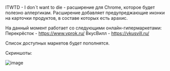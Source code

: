 ITWTD - I don`t want to die - расширение для Chrome, которое будет полезно аллергикам.
Расширение добавляет предупреджающие иконки на карточки продуктов, в составе которых есть арахис.

На данный момент работает со следующими онлайн-гипермаркетами:
  Перекрёсток - https://www.vprok.ru/
  ВкусВилл - https://vkusvill.ru/
  
  Список доступных маркетов будет пополнятся.
  
  Скриншоты:
  
  ![image](https://user-images.githubusercontent.com/75805737/135680258-c2d78747-9b88-49da-ae5b-7d76d5c06b29.png)
